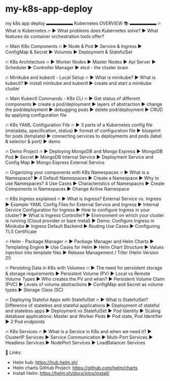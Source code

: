 # my-k8s-app-deploy
my k8s app deploy
▬▬▬▬▬▬ Kubernetes OVERVIEW 📚  ▬▬▬▬▬▬
🔥  What is Kubernetes 🔥
►  What problems does Kubernetes solve?
►  What features do container orchestration tools offer?

🔥  Main K8s Components 🔥
►  Node & Pod
►  Service & Ingress
►  ConfigMap & Secret
►  Volumes
►  Deployment & StatefulSet

🔥  K8s Architecture 🔥
►  Worker Nodes
►  Master Nodes
►  Api Server
►  Scheduler
►  Controller Manager
►  etcd - the cluster brain

🔥  Minikube and kubectl - Local Setup 🔥
►  What is minikube?
►  What is kubectl?
►   install minikube and kubectl
►  create and start a minikube cluster

🔥  Main Kubectl Commands - K8s CLI 🔥
►  Get status of different components
►  create a pod/deployment
►  layers of abstraction
►  change the pod/deployment
►  debugging pods
►  delete pod/deployment
►  CRUD by applying configuration file

🔥  K8s YAML Configuration File 🔥
►  3 parts of a Kubernetes config file (metadata, specification, status)
►  format of configuration file
►  blueprint for pods (template)
►  connecting services to deployments and pods (label & selector & port)
►  demo

🔥 Demo Project 🔥
►  Deploying MongoDB and Mongo Express
►  MongoDB Pod
►  Secret
►  MongoDB Internal Service
►  Deployment Service and Config Map
►  Mongo Express External Service

🔥  Organizing your components with K8s Namespaces 🔥
►  What is a Namespace?
►  4 Default Namespaces
►  Create a Namespace
►  Why to use Namespaces? 4 Use Cases
►  Characteristics of Namespaces
►  Create Components in Namespaces
►  Change Active Namespace

🔥  K8s Ingress explained 🔥
►  What is Ingress? External Service vs. Ingress
►  Example YAML Config Files for External Service and Ingress
►  Internal Service Configuration for Ingress
►  How to configure Ingress in your cluster?
►  What is Ingress Controller?
►  Environment on which your cluster is running (Cloud provider or bare metal)
►  Demo: Configure Ingress in Minikube
►  Ingress Default Backend
►  Routing Use Cases
►  Configuring TLS Certificate

🔥  Helm - Package Manager 🔥
►  Package Manager and Helm Charts
►  Templating Engine
►  Use Cases for Helm
►  Helm Chart Structure
►  Values injection into template files
►  Release Management / Tiller (Helm Version 2!)

🔥  Persisting Data in K8s with Volumes 🔥
►  The need for persistent storage & storage requirements
►  Persistent Volume (PV)
►  Local vs Remote Volume Types
►  Who creates the PV and when?
►  Persistent Volume Claim (PVC)
►  Levels of volume abstractions
►  ConfigMap and Secret as volume types
►  Storage Class (SC)

🔥  Deploying Stateful Apps with StatefulSet 🔥
►  What is StatefulSet? Difference of stateless and stateful applications
►  Deployment of stateful and stateless apps
►  Deployment vs StatefulSet
►  Pod Identity
►  Scaling database applications: Master and Worker Pods
►  Pod state, Pod Identifier
►  2 Pod endpoints

🔥  K8s Services 🔥
►   What is a Service in K8s and when we need it?
►  ClusterIP Services
►  Service Communication
►  Multi-Port Services
►  Headless Services
►  NodePort Services
►  LoadBalancer Services

🔗 Links:
- Helm hub: https://hub.helm.sh/
- Helm charts GitHub Project: https://github.com/helm/charts
- Install Helm: https://helm.sh/docs/intro/install/
